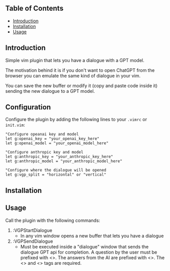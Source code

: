 ## Table of Contents

- [Introduction](#introduction)
- [Installation](#installation)
- [Usage](#usage)

## Introduction

Simple vim plugin that lets you have a dialogue with a GPT model.

The motivation behind it is if you don't want to open ChatGPT from the
    browser you can emulate the same kind of dialogue in your vim.

You can save the new buffer or modify it (copy and paste code inside it)
    sending the new dialogue to a GPT model.

## Configuration
Configure the plugin by adding the following lines to your `.vimrc` or `init.vim`:
```vim
"Configure opeanai key and model
let g:openai_key = "your_openai_key_here"
let g:openai_model = "your_openai_model_here"

"Configure anthropic key and model
let g:anthropic_key = "your_anthropic_key_here"
let g:anthropic_model = "your_anthropic_model_here"

"Configure where the dialogue will be opened
let g:vgp_split = "horizontal" or "vertical"
```

## Installation

## Usage

Call the plugin with the following commands:
1) :VGPStartDialogue
    - In any vim window opens a new buffer that lets you have a dialogue
2) :VGPSendDialogue
    - Must be executed inside a "dialogue" window that sends the dialogue GPT api for
    completion. A question by the user must be prefixed with <<ME>>. The answers from the
    AI are prefixed with <<AI>>. The <<ME>> and <<AI>> tags are required.
